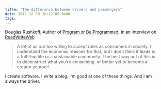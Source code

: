 ```yaml
---
title: "The difference between drivers and passengers"
date: 2011-12-30 18:12:00-0400
tags: 
---
```


Douglas Rushkoff, Author of [Program or Be Programmed](http://www.amazon.com/Program-Be-Programmed-Commands-Digital/dp/1935928155), in an interview on [ReadWriteWeb](http://www.readwriteweb.com/hack/2011/05/douglas-rushkoff-interview.php)

> A lot of us our too willing to accept roles as consumers in society. I understand the economic reasons for that, but I don't think it leads to a fulfilling life or a sustainable community. The best way out of this is to deconstruct what you're consuming, or better yet to become a creator yourself.

I create software. I write a blog. I'm good at one of these things. And I am always the driver.

